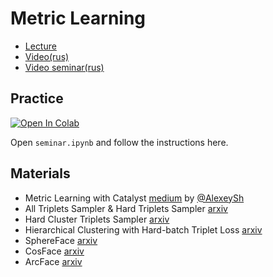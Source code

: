 # Metric Learning

- [Lecture](https://docs.google.com/presentation/d/1Cu6z5zkm7Xn-DOJdcUrW06PjsnQU-obtpdPino2CUmY/edit?usp=sharing)
- [Video(rus)](https://www.youtube.com/watch?v=bvcC4hXaIJY)
- [Video seminar(rus)](https://www.youtube.com/watch?v=C5lADgyfJGM)

## Practice

[![Open In Colab](https://colab.research.google.com/assets/colab-badge.svg)](https://drive.google.com/file/d/1XIJX6GWgZYYEOKjdNYatEshpbFeKOyok/view?usp=sharing)

Open `seminar.ipynb` and follow the instructions here.

## Materials

- Metric Learning with Catalyst [medium](https://medium.com/pytorch/metric-learning-with-catalyst-8c8337dfab1a) by [@AlexeySh](https://github.com/AlekseySh)
- All Triplets Sampler & Hard Triplets Sampler [arxiv](https://arxiv.org/pdf/1703.07737.pdf)
- Hard Cluster Triplets Sampler [arxiv](https://arxiv.org/abs/1812.10325)
- Hierarchical Clustering with Hard-batch Triplet Loss [arxiv](https://arxiv.org/pdf/1810.06951.pdf)
- SphereFace [arxiv](https://arxiv.org/pdf/1704.08063.pdf)
- CosFace [arxiv](https://arxiv.org/pdf/1801.09414.pdf)
- ArcFace [arxiv](https://arxiv.org/abs/1801.07698)
